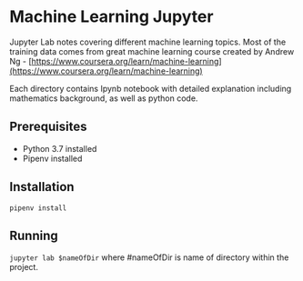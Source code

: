 
# Machine Learning Jupyter  
Jupyter Lab notes covering different machine learning topics. Most of the training data comes from great machine learning course created by Andrew Ng - [https://www.coursera.org/learn/machine-learning](https://www.coursera.org/learn/machine-learning)

Each directory contains Ipynb notebook with detailed explanation including mathematics background, as well as python code.

## Prerequisites
* Python 3.7 installed
* Pipenv installed

## Installation
`pipenv install`

## Running
`jupyter lab $nameOfDir` where #nameOfDir is name of directory within the project.
